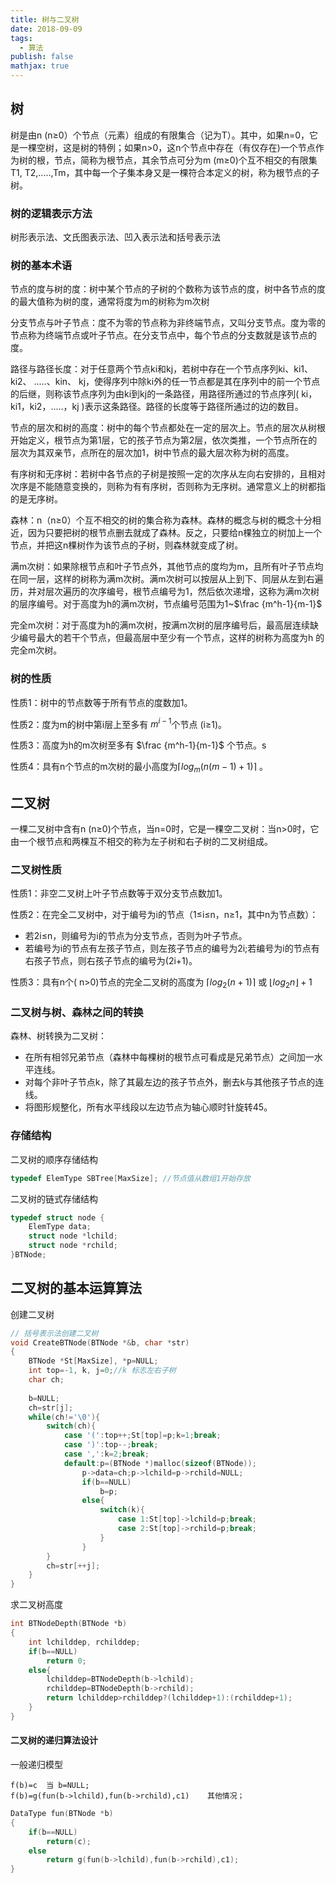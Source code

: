 ```yaml
---
title: 树与二叉树
date: 2018-09-09
tags:
  - 算法
publish: false
mathjax: true
---
```


## 树

树是由n (n≥0）个节点（元素）组成的有限集合（记为T）。其中，如果n=0，它是一棵空树，这是树的特例；如果n>0，这n个节点中存在（有仅存在)一个节点作为树的根，节点，简称为根节点，其余节点可分为m (m≥0)个互不相交的有限集T1, T2,..…,Tm，其中每一个子集本身又是一棵符合本定义的树，称为根节点的子树。

### 树的逻辑表示方法

树形表示法、文氏图表示法、凹入表示法和括号表示法

### 树的基本术语

节点的度与树的度：树中某个节点的子树的个数称为该节点的度，树中各节点的度的最大值称为树的度，通常将度为m的树称为m次树

分支节点与叶子节点：度不为零的节点称为非终端节点，又叫分支节点。度为零的节点称为终端节点或叶子节点。在分支节点中，每个节点的分支数就是该节点的度。

路径与路径长度：对于任意两个节点ki和kj，若树中存在一个节点序列ki、ki1、ki2、 ..…、kin、 kj，使得序列中除ki外的任一节点都是其在序列中的前一个节点的后继，则称该节点序列为由ki到kj的一条路径，用路径所通过的节点序列( ki，ki1，ki2，..…，kj )表示这条路径。路径的长度等于路径所通过的边的数目。

节点的层次和树的高度：树中的每个节点都处在一定的层次上。节点的层次从树根开始定义，根节点为第1层，它的孩子节点为第2层，依次类推，一个节点所在的层次为其双亲节，点所在的层次加1，树中节点的最大层次称为树的高度。

有序树和无序树：若树中各节点的子树是按照一定的次序从左向右安排的，且相对次序是不能随意变换的，则称为有有序树，否则称为无序树。通常意义上的树都指的是无序树。

森林：n（n≥0）个互不相交的树的集合称为森林。森林的概念与树的概念十分相近，因为只要把树的根节点删去就成了森林。反之，只要给n棵独立的树加上一个节点，并把这n棵树作为该节点的子树，则森林就变成了树。

满m次树：如果除根节点和叶子节点外，其他节点的度均为m，且所有叶子节点均在同一层，这样的树称为满m次树。满m次树可以按层从上到下、同层从左到右遍历，并对层次遍历的次序编号，根节点编号为1，然后依次递增，这称为满m次树的层序编号。对于高度为h的满m次树，节点编号范围为1~$\frac {m^h-1}{m-1}$

完全m次树：对于高度为h的满m次树，按满m次树的层序编号后，最高层连续缺少编号最大的若干个节点，但最高层中至少有一个节点，这样的树称为高度为h 的完全m次树。

### 树的性质

性质1：树中的节点数等于所有节点的度数加1。

性质2：度为m的树中第i层上至多有 $m^{i-1}$个节点 (i≥1)。

性质3：高度为h的m次树至多有 $\frac {m^h-1}{m-1}$ 个节点。s

性质4：具有n个节点的m次树的最小高度为$\lceil log_m(n(m-1)+1)\rceil$ 。

## 二叉树

一棵二叉树中含有n (n≥0)个节点，当n=0时，它是一棵空二叉树：当n>0时，它由一个根节点和两棵互不相交的称为左子树和右子树的二叉树组成。

### 二叉树性质

性质1：非空二叉树上叶子节点数等于双分支节点数加1。

性质2：在完全二叉树中，对于编号为i的节点（1≤i≤n，n≥1，其中n为节点数）：

- 若2i≤n，则编号为i的节点为分支节点，否则为叶子节点。
- 若编号为i的节点有左孩子节点，则左孩子节点的编号为2i;若编号为i的节点有右孩子节点，则右孩子节点的编号为(2i+1)。

性质3：具有n个( n>0)节点的完全二叉树的高度为 $\lceil log_2(n+1)\rceil$ 或 $\lfloor log_2n\rfloor +1$

### 二叉树与树、森林之间的转换

森林、树转换为二叉树：

- 在所有相邻兄弟节点（森林中每棵树的根节点可看成是兄弟节点）之间加一水平连线。
- 对每个非叶子节点k，除了其最左边的孩子节点外，删去k与其他孩子节点的连线。
- 将图形规整化，所有水平线段以左边节点为轴心顺时针旋转45。

### 存储结构

二叉树的顺序存储结构

```C
typedef ElemType SBTree[MaxSize]; //节点值从数组1开始存放
```

二叉树的链式存储结构

```C
typedef struct node {
    ElemType data;
    struct node *lchild;
    struct node *rchild;
}BTNode;
```

## 二叉树的基本运算算法

创建二叉树

```C
// 括号表示法创建二叉树
void CreateBTNode(BTNode *&b, char *str)
{
    BTNode *St[MaxSize], *p=NULL;
    int top=-1, k, j=0;//k 标志左右子树
    char ch;
    
    b=NULL;
    ch=str[j];
    while(ch!='\0'){
        switch(ch){
            case '(':top++;St[top]=p;k=1;break;
            case ')':top--;break;
            case ',':k=2;break;
            default:p=(BTNode *)malloc(sizeof(BTNode));
                p->data=ch;p->lchild=p->rchild=NULL;
                if(b==NULL)
                    b=p;
                else{
                    switch(k){
                        case 1:St[top]->lchild=p;break;
                        case 2:St[top]->rchild=p;break;
                    }
                }
        }
        ch=str[++j];
    }
}
```

求二叉树高度

```C
int BTNodeDepth(BTNode *b)
{
    int lchilddep, rchilddep;
    if(b==NULL)
        return 0;
    else{
        lchilddep=BTNodeDepth(b->lchild);
        rchilddep=BTNodeDepth(b->rchild);
        return lchilddep>rchilddep?(lchilddep+1):(rchilddep+1);
    }
}
```

#### 二叉树的递归算法设计

一般递归模型

```
f(b)=c	当 b=NULL;
f(b)=g(fun(b->lchild),fun(b->rchild),c1)	其他情况；
```

```C
DataType fun(BTNode *b)
{
    if(b==NULL)
        return(c);
    else
        return g(fun(b->lchild),fun(b->rchild),c1);
}
```

## 